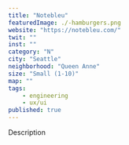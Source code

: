 ```yaml
---
title: "Notebleu"
featuredImage: ./-hamburgers.png
website: "https://notebleu.com/"
twit: ""
inst: ""
category: "N"
city: "Seattle"
neighborhood: "Queen Anne"
size: "Small (1-10)"
map: ""
tags:
    - engineering
    - ux/ui
published: true
---
```


Description
